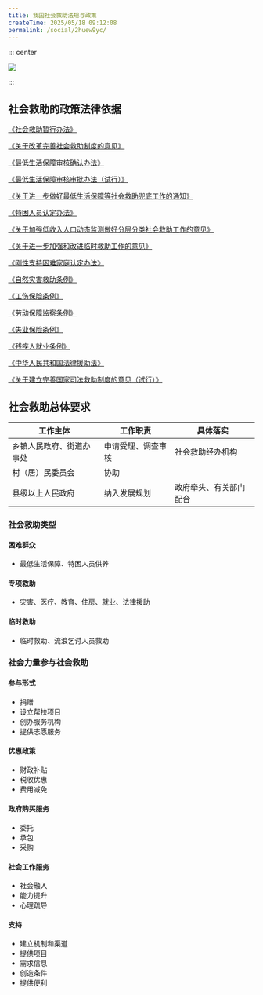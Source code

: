 ```yaml
---
title: 我国社会救助法规与政策
createTime: 2025/05/18 09:12:08
permalink: /social/2huew9yc/
---
```

::: center

![](/number/2-1.png)

:::

## 社会救助的政策法律依据

[《社会救助暂行办法》](https://law.iglooblog.top/council/1.1.html)

[《关于改革完善社会救助制度的意见》](https://law.iglooblog.top/policy/2.1.html)

[《最低生活保障审核确认办法》](https://law.iglooblog.top/department/1.1.1.html)

[《最低生活保障审核审批办法（试行）》](https://law.iglooblog.top/department/1.1.2.html)

[《关于进一步做好最低生活保障等社会救助兜底工作的通知》](https://law.iglooblog.top/policy/2.2.1.html)

[《特困人员认定办法》](https://law.iglooblog.top/department/1.2.html)

[《关于加强低收入人口动态监测做好分层分类社会救助工作的意见》](https://law.iglooblog.top/policy/2.3.html)

[《关于进一步加强和改进临时救助工作的意见》](https://law.iglooblog.top/policy/0.1.html)

[《刚性支持困难家庭认定办法》](https://law.iglooblog.top/department/1.1.3.html)

[《自然灾害救助条例》](https://law.iglooblog.top/council/1.2.html)

[《工伤保险条例》](https://law.iglooblog.top/council/2.1.html)

[《劳动保障监察条例》](https://law.iglooblog.top/council/2.3.html)

[《失业保险条例》](https://law.iglooblog.top/council/2.2.html)

[《残疾人就业条例》](https://law.iglooblog.top/council/2.4.html)

[《中华人民共和国法律援助法》](https://law.iglooblog.top/sociallaw/1.html)

[《关于建立完善国家司法救助制度的意见（试行）》](https://law.iglooblog.top/policy/0.2.html)

## 社会救助总体要求

| 工作主体                 | 工作职责           | 具体落实               |
| ------------------------ | ------------------ | ---------------------- |
| 乡镇人民政府、街道办事处 | 申请受理、调查审核 | 社会救助经办机构       |
| 村（居）民委员会         | 协助               |                        |
| 县级以上人民政府         | 纳入发展规划       | 政府牵头、有关部门配合 |



### 社会救助类型
#### 困难群众
- 最低生活保障、特困人员供养
#### 专项救助
- 灾害、医疗、教育、住房、就业、法律援助
#### 临时救助
- 临时救助、流浪乞讨人员救助
### 社会力量参与社会救助
#### 参与形式
- 捐赠
- 设立帮扶项目
- 创办服务机构
- 提供志愿服务
#### 优惠政策
- 财政补贴
- 税收优惠
- 费用减免
#### 政府购买服务
- 委托
- 承包
- 采购
#### 社会工作服务
- 社会融入
- 能力提升
- 心理疏导
#### 支持
- 建立机制和渠道
- 提供项目
- 需求信息
- 创造条件
- 提供便利